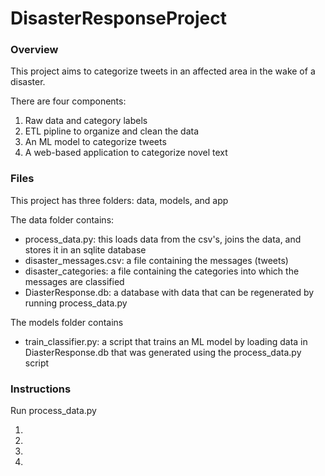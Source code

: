 # DisasterResponseProject


### Overview
This project aims to categorize tweets in an affected area in the wake of a disaster. 

There are four components:
   1) Raw data and category labels
   2) ETL pipline to organize and clean the data
   3) An ML model to categorize tweets
   4) A web-based application to categorize novel text 

### Files
This project has three folders: data, models, and app

The data folder contains:
   * process_data.py: this loads data from the csv's, joins the data, and stores it in an sqlite database
   * disaster_messages.csv: a file containing the messages (tweets) 
   * disaster_categories: a file containing the categories into which the messages are classified
   * DiasterResponse.db: a database with data that can be regenerated by running process_data.py

The models folder contains
   * train_classifier.py: a script that trains an ML model by loading data in DiasterResponse.db that was generated using the       process_data.py script

### Instructions
Run process_data.py 


1. 
2. 
3. 
4. 
